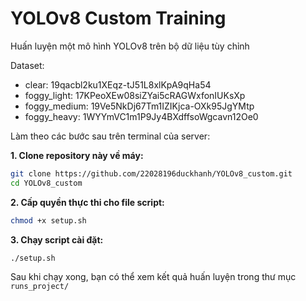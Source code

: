 # YOLOv8 Custom Training

Huấn luyện một mô hình YOLOv8 trên bộ dữ liệu tùy chỉnh

Dataset:
- clear: 19qacbl2ku1XEqz-tJ51L8xlKpA9qHa54
- foggy_light: 17KPeoXEw08siZYai5cRAGWxfonIUKsXp
- foggy_medium: 19Ve5NkDj67Tm1IZIKjca-OXk95JgYMtp
- foggy_heavy: 1WYYmVC1m1P9Jy4BXdffsoWgcavn12Oe0

Làm theo các bước sau trên terminal của server:

**1. Clone repository này về máy:**
```bash
git clone https://github.com/22028196duckhanh/YOLOv8_custom.git
cd YOLOv8_custom
```

**2. Cấp quyền thực thi cho file script:**
```bash
chmod +x setup.sh
```

**3. Chạy script cài đặt:**
```bash
./setup.sh
```

Sau khi chạy xong, bạn có thể xem kết quả huấn luyện trong thư mục `runs_project/`
